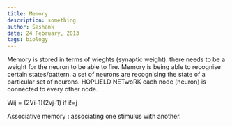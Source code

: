 ```yaml
---
title: Memory
description: something
author: Sashank
date: 24 February, 2013
tags: biology
---
```


Memory is stored in terms of wieghts (synaptic weight). there needs to be a weight for the neuron to be able to fire. 
Memory is being able to recognise certain states/pattern. a set of neurons are recognising the state of a particular set of neurons. 
HOPLIELD NETwoRK each node (neuron) is connected to every other node. 

Wij = (2Vi-1)(2vj-1) if i!=j

Associative memory : associating one stimulus with another. 
